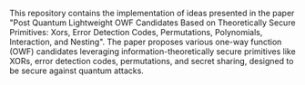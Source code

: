 This repository contains the implementation of ideas presented in the paper "Post Quantum Lightweight OWF Candidates Based on Theoretically Secure Primitives: Xors, Error Detection Codes, Permutations, Polynomials, Interaction, and Nesting". The paper proposes various one-way function (OWF) candidates leveraging information-theoretically secure primitives like XORs, error detection codes, permutations, and secret sharing, designed to be secure against quantum attacks.
